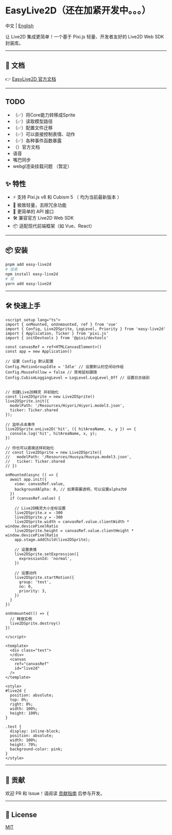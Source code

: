# EasyLive2D（还在加紧开发中。。。）

中文 | [English](/README.md)

让 Live2D 集成更简单！一个基于 Pixi.js 轻量、开发者友好的 Live2D Web SDK 封装库。

---

## 📖 文档

👉 [EasyLive2D 官方文档](https://panzer-jack.github.io/easy-live2d)

---

## TODO
- （✅）将Core能力转移成Sprite
- （✅）读取模型路径
- （✅）配置文件迁移
- （✅）可以直接控制表情、动作
- （✅）各种事件函数暴露
- （）官方文档
- 语音
- 嘴巴同步
- webgl渲染挂载问题 （暂定）

## ✨ 特性

- ⚡️ 支持 Pixi.js v8 和 Cubism 5 （ 均为当前最新版本 ）
- 🌟 极致轻量，去除冗余功能
- 🚀 更简单的 API 接口
- 🛠️ 兼容官方 Live2D Web SDK
- 📦 适配现代前端框架（如 Vue、React）

---

## 📦 安装

```bash
pnpm add easy-live2d
# 或者
npm install easy-live2d
# 或
yarn add easy-live2d
```

---

## 🛠️ 快速上手

```vue
<script setup lang="ts">
import { onMounted, onUnmounted, ref } from 'vue'
import { Config, Live2DSprite, LogLevel, Priority } from 'easy-live2d'
import { Application, Ticker } from 'pixi.js'
import { initDevtools } from '@pixi/devtools'

const canvasRef = ref<HTMLCanvasElement>()
const app = new Application()

// 设置 Config 默认配置
Config.MotionGroupIdle = 'Idle' // 设置默认的空闲动作组
Config.MouseFollow = false // 禁用鼠标跟随
Config.CubismLoggingLevel = LogLevel.LogLevel_Off // 设置日志级别


// 创建Live2D精灵 并初始化
const live2DSprite = new Live2DSprite()
live2DSprite.init({
  modelPath: '/Resources/Hiyori/Hiyori.model3.json',
  ticker: Ticker.shared
});

// 监听点击事件
live2DSprite.onLive2D('hit', ({ hitAreaName, x, y }) => {
  console.log('hit', hitAreaName, x, y);
})

// 你也可以直接这样初始化
// const live2DSprite = new Live2DSprite({
//   modelPath: '/Resources/Huusya/Huusya.model3.json',
//   ticker: Ticker.shared
// })

onMounted(async () => {
  await app.init({
    view: canvasRef.value,
    backgroundAlpha: 0, // 如果需要透明，可以设置alpha为0
  })
  if (canvasRef.value) {

    // Live2D精灵大小坐标设置
    live2DSprite.x = -300
    live2DSprite.y = -300
    live2DSprite.width = canvasRef.value.clientWidth * window.devicePixelRatio
    live2DSprite.height = canvasRef.value.clientHeight * window.devicePixelRatio
    app.stage.addChild(live2DSprite);

    // 设置表情
    live2DSprite.setExpression({
      expressionId: 'normal',
    })

    // 设置动作
    live2DSprite.startMotion({
      group: 'test',
      no: 0,
      priority: 3,
    })
  }
})

onUnmounted(() => {
  // 释放实例
  live2DSprite.destroy()
})

</script>

<template>
  <div class="test">
  </div>
  <canvas
    ref="canvasRef"
    id="live2d"
  />
</template>

<style>
#live2d {
  position: absolute;
  top: 0%;
  right: 0%;
  width: 100%;
  height: 100%;
}

.test {
  display: inline-block;
  position: absolute;
  width: 100%;
  height: 70%;
  background-color: pink;
}
</style>

```

---

## 🤝 贡献

欢迎 PR 和 Issue！请阅读 [贡献指南](#) 后参与开发。

---

## 📄 License

[MIT](./LICENSE)
